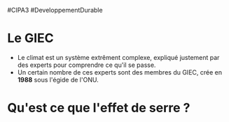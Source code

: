 #CIPA3 #DeveloppementDurable
# Le GIEC
- Le climat est un système extrêment complexe, expliqué justement par des experts pour comprendre ce qu'il se passe.
- Un certain nombre de ces experts sont des membres du GIEC, crée en **1988** sous l'égide de l'ONU.
# Qu'est ce que l'effet de serre ?
